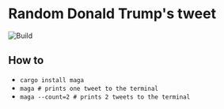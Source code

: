 # Random Donald Trump's tweet
![Build](https://github.com/nbittich/maga-rs/actions/workflows/rust.yml/badge.svg)
## How to
- `cargo install maga`
- `maga # prints one tweet to the terminal`
- `maga --count=2 # prints 2 tweets to the terminal`
